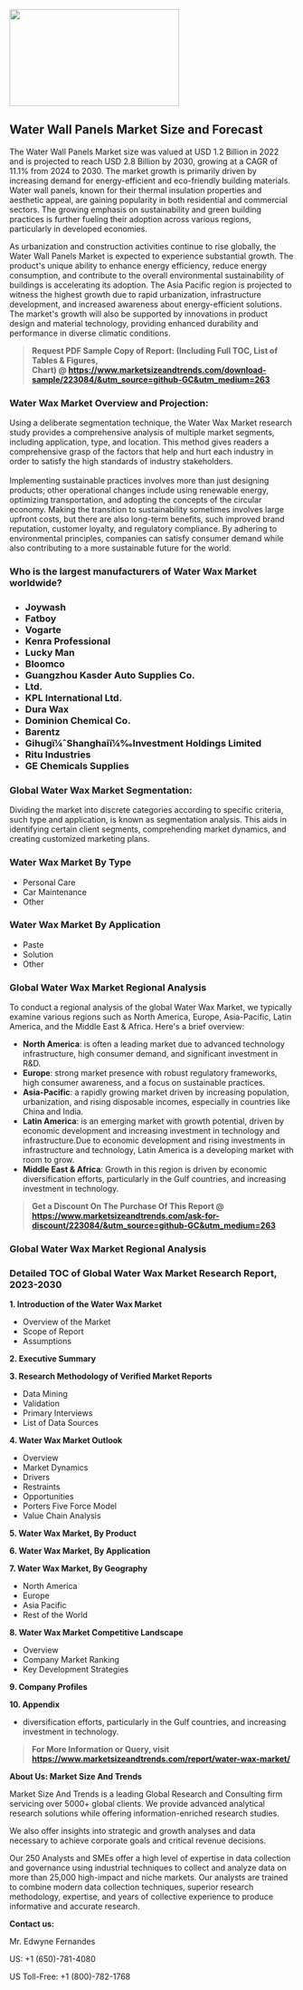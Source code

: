 <p><img class="alignnone size-medium wp-image-20088" src="https://ffe5etoiles.com/wp-content/uploads/2024/12/MST1-300x171.png" alt="" width="300" height="171" /></p><h2>Water Wall Panels Market Size and Forecast</h2><p>The Water Wall Panels Market size was valued at USD 1.2 Billion in 2022 and is projected to reach USD 2.8 Billion by 2030, growing at a CAGR of 11.1% from 2024 to 2030. The market growth is primarily driven by increasing demand for energy-efficient and eco-friendly building materials. Water wall panels, known for their thermal insulation properties and aesthetic appeal, are gaining popularity in both residential and commercial sectors. The growing emphasis on sustainability and green building practices is further fueling their adoption across various regions, particularly in developed economies.</p><p>As urbanization and construction activities continue to rise globally, the Water Wall Panels Market is expected to experience substantial growth. The product's unique ability to enhance energy efficiency, reduce energy consumption, and contribute to the overall environmental sustainability of buildings is accelerating its adoption. The Asia Pacific region is projected to witness the highest growth due to rapid urbanization, infrastructure development, and increased awareness about energy-efficient solutions. The market's growth will also be supported by innovations in product design and material technology, providing enhanced durability and performance in diverse climatic conditions.</p></p><blockquote id="" class=""><strong>Request PDF Sample Copy of Report: (Including Full TOC, List of Tables &amp; Figures, Chart)&nbsp;@&nbsp;<strong><a href="https://www.marketsizeandtrends.com/download-sample/223084/&utm_source=github-GC&utm_medium=263" target="_blank">https://www.marketsizeandtrends.com/download-sample/223084/&utm_source=github-GC&utm_medium=263</a></strong></strong></blockquote><h3 id="" class="">Water Wax Market&nbsp;Overview and Projection:</h3><p id="" class="">Using a deliberate segmentation technique, the Water Wax Market research study provides a comprehensive analysis of multiple market segments, including application, type, and location. This method gives readers a comprehensive grasp of the factors that help and hurt each industry in order to satisfy the high standards of industry stakeholders. <br /> <br />Implementing sustainable practices involves more than just designing products; other operational changes include using renewable energy, optimizing transportation, and adopting the concepts of the circular economy. Making the transition to sustainability sometimes involves large upfront costs, but there are also long-term benefits, such improved brand reputation, customer loyalty, and regulatory compliance. By adhering to environmental principles, companies can satisfy consumer demand while also contributing to a more sustainable future for the world.</p><h3 id="" class="">Who is the largest manufacturers of&nbsp;Water Wax Market worldwide?</h3><h3 class=""><p><ul><li>Joywash </li><li> Fatboy </li><li> Vogarte </li><li> Kenra Professional </li><li> Lucky Man </li><li> Bloomco </li><li> Guangzhou Kasder Auto Supplies Co. </li><li> Ltd. </li><li> KPL International Ltd. </li><li> Dura Wax </li><li> Dominion Chemical Co. </li><li> Barentz </li><li> Gihugï¼ˆShanghaiï¼‰Investment Holdings Limited </li><li> Ritu Industries </li><li> GE Chemicals Supplies</li></ul></p></h3><h3 id="" class="">Global&nbsp;Water Wax Market Segmentation:</h3><p id="" class="">Dividing the market into discrete categories according to specific criteria, such type and application, is known as segmentation analysis. This aids in identifying certain client segments, comprehending market dynamics, and creating customized marketing plans.</p><h3 id="" class="">Water Wax Market&nbsp;By Type</h3><p><p><ul><li>Personal Care</li><li> Car Maintenance</li><li> Other</p></li></ul></p></p><h3 id="" class="">Water Wax Market&nbsp;By Application</h3><p class=""><p><ul><li>Paste</li><li> Solution</li><li> Other</li></ul></p></p><h3 id="" class="">Global Water Wax Market Regional Analysis</h3><p id="" class="">To conduct a regional analysis of the global Water Wax Market, we typically examine various regions such as North America, Europe, Asia-Pacific, Latin America, and the Middle East &amp; Africa. Here's a brief overview:</p><ul><li><strong>North America</strong>: is often a leading market due to advanced technology infrastructure, high consumer demand, and significant investment in R&amp;D.</li><li><strong>Europe</strong>: strong market presence with robust regulatory frameworks, high consumer awareness, and a focus on sustainable practices.</li><li><strong>Asia-Pacific</strong>: a rapidly growing market driven by increasing population, urbanization, and rising disposable incomes, especially in countries like China and India.</li><li><strong>Latin America</strong>: is an emerging market with growth potential, driven by economic development and increasing investment in technology and infrastructure.Due to economic development and rising investments in infrastructure and technology, Latin America is a developing market with room to grow.</li><li><strong>Middle East &amp; Africa</strong>: Growth in this region is driven by economic diversification efforts, particularly in the Gulf countries, and increasing investment in technology.</li></ul><blockquote id="" class=""><strong>Get a Discount On The Purchase Of This Report @ <strong><a href="https://www.marketsizeandtrends.com/ask-for-discount/223084/&utm_source=github-GC&utm_medium=263" target="_blank">https://www.marketsizeandtrends.com/ask-for-discount/223084/&utm_source=github-GC&utm_medium=263</a></strong></strong></blockquote><h3 id="" class="">Global Water Wax Market Regional Analysis</h3><h3 id="" class="">Detailed TOC of Global Water Wax Market Research Report, 2023-2030</h3><p id="" class=""><strong>1. Introduction of the Water Wax Market</strong></p><ul><li>Overview of the Market</li><li>Scope of Report</li><li>Assumptions</li></ul><p id="" class=""><strong>2. Executive Summary</strong></p><p id="" class=""><strong>3. Research Methodology of Verified Market Reports</strong></p><ul><li>Data Mining</li><li>Validation</li><li>Primary Interviews</li><li>List of Data Sources</li></ul><p id="" class=""><strong>4. Water Wax Market Outlook</strong></p><ul><li>Overview</li><li>Market Dynamics</li><li>Drivers</li><li>Restraints</li><li>Opportunities</li><li>Porters Five Force Model</li><li>Value Chain Analysis</li></ul><p id="" class=""><strong>5. Water Wax Market, By Product</strong></p><p id="" class=""><strong>6. Water Wax Market, By Application</strong></p><p id="" class=""><strong>7. Water Wax Market, By Geography</strong></p><ul><li>North America</li><li>Europe</li><li>Asia Pacific</li><li>Rest of the World</li></ul><p id="" class=""><strong>8. Water Wax Market Competitive Landscape</strong></p><ul><li>Overview</li><li>Company Market Ranking</li><li>Key Development Strategies</li></ul><p id="" class=""><strong>9. Company Profiles</strong></p><p id="" class=""><strong>10. Appendix</strong></p><ul><li>diversification efforts, particularly in the Gulf countries, and increasing investment in technology.</li></ul><blockquote id="" class=""><strong>For More Information or Query, visit <strong><strong><a href="https://www.marketsizeandtrends.com/report/water-wax-market/" target="_blank">https://www.marketsizeandtrends.com/report/water-wax-market/</a></strong></strong></strong></blockquote><p id="" class=""><strong>About Us: Market Size And Trends</strong></p><p id="" class="">Market Size And Trends is a leading Global Research and Consulting firm servicing over 5000+ global clients. We provide advanced analytical research solutions while offering information-enriched research studies.</p><p id="" class="">We also offer insights into strategic and growth analyses and data necessary to achieve corporate goals and critical revenue decisions.</p><p id="" class="">Our 250 Analysts and SMEs offer a high level of expertise in data collection and governance using industrial techniques to collect and analyze data on more than 25,000 high-impact and niche markets. Our analysts are trained to combine modern data collection techniques, superior research methodology, expertise, and years of collective experience to produce informative and accurate research.</p><p id="" class=""><strong>Contact us:</strong></p><p id="" class="">Mr. Edwyne Fernandes</p><p id="" class="">US: +1 (650)-781-4080</p><p id="" class="">US Toll-Free: +1 (800)-782-1768</p>
